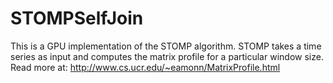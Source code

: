 # STOMPSelfJoin
This is a GPU implementation of the STOMP algorithm.
STOMP takes a time series as input and computes the matrix profile for a particular window size.
Read more at: http://www.cs.ucr.edu/~eamonn/MatrixProfile.html
